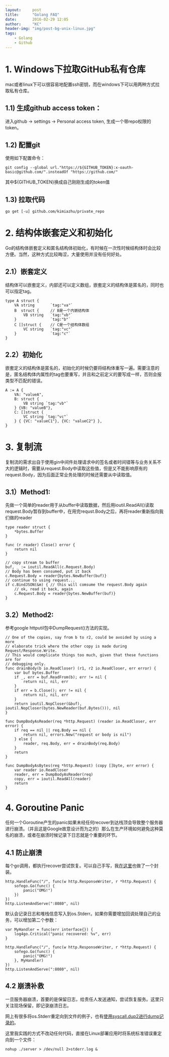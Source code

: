 ```yaml
---
layout:     post
title:      "Golang FAQ"
date:       2016-02-29 12:05
author:     "KC"
header-img: "img/post-bg-unix-linux.jpg"
tags:
    - Golang
    - Github
---
```


# 1. Windows下拉取GitHub私有仓库

mac或者linux下可以很容易地配置ssh密钥，而在windows下可以用两种方式拉取私有仓库。

## 1.1) 生成github access token：

进入github -> settings -> Personal access token, 生成一个带repo权限的token。


## 1.2) 配置git

使用如下配置命令：

	git config --global url."https://${GITHUB_TOKEN}:x-oauth-basic@github.com/".insteadOf "https://github.com/"

其中${GITHUB_TOKEN}换成自己刚刚生成的token值

## 1.3) 拉取代码

	go get [-u] github.com/kimiazhu/private_repo

# 2. 结构体嵌套定义和初始化

Go的结构体嵌套定义和匿名结构体初始化，有时候在一次性时候结构体时会比较方便。当然，这种方式比较晦涩，大量使用并没有任何好处。

## 2.1）嵌套定义

结构体可以嵌套定义，内部还可以定义数组，嵌套定义的结构体是匿名的，同时也可以指定tag。

	type A struct {
		VA string       `tag:"va"`
		B  struct {		// B是一个内嵌结构体
			VB string   `tag:"vb"`
		}               `tag:"b"`
		C []struct {    // C是一个结构体数组
			VC string   `tag:"vc"`
		}               `tag:"c"`
	}


## 2.2）初始化

嵌套定义的结构体是匿名的，初始化的时候仍要将结构体重写一遍。需要注意的是，匿名结构体内属性的tag也要重写，并且和之前定义的要写成一样，否则会报类型不匹配的错误。

	A := A {
		VA: "valueA",
		B: struct {
			VB string `tag:"vb"`
		} {VB: "valueB"},
		C: []struct {
			VC string `tag:"vc"`
		} { {VC: "valueC1"}, {VC: "valueC2"} },
	}


# 3. 复制流

复制流的需求出自于使用gin中间件处理请求中的签名或者时间错等与业务关系不大的逻辑时，需要从request.Body中读取这些值，但是又不能影响原有的request.Body，因为后面正常业务处理的时候还需要从中读取值。

## 3.1）Method1:

先做一个简单的reader用于从buffer中读取数据，然后用ioutil.ReadAll()读取request.Body暂存到buffer中，在用完requst.Body之后，再将reader重新指向我们做的reader

	type reader struct {
		*bytes.Buffer
	}
	
	func (r reader) Close() error {
		return nil
	}

	// copy stream to buffer
	buf, _ := ioutil.ReadAll(c.Request.Body)
	// Body has been consumed, put it back
	c.Request.Body = reader{bytes.NewBuffer(buf)}
	// continue to using request...
	if c.BindJSON(&m) { // this will comsume the request.Body again
		// ok, read it back, again
		c.Request.Body = reader{bytes.NewBuffer(buf)}
	}

## 3.2）Method2:

参考google httputil包中DumpRequest()方法的实现。

	// One of the copies, say from b to r2, could be avoided by using a more
	// elaborate trick where the other copy is made during Request/Response.Write.
	// This would complicate things too much, given that these functions are for
	// debugging only.
	func drainBody(b io.ReadCloser) (r1, r2 io.ReadCloser, err error) {
		var buf bytes.Buffer
		if _, err = buf.ReadFrom(b); err != nil {
			return nil, nil, err
		}
		if err = b.Close(); err != nil {
			return nil, nil, err
		}
		return ioutil.NopCloser(&buf), ioutil.NopCloser(bytes.NewReader(buf.Bytes())), nil
	}
	
	func DumpBodyAsReader(req *http.Request) (reader io.ReadCloser, err error) {
		if req == nil || req.Body == nil {
			return nil, errors.New("request or body is nil")
		} else {
			reader, req.Body, err = drainBody(req.Body)
		}
		return
	}
	
	func DumpBodyAsBytes(req *http.Request) (copy []byte, err error) {
		var reader io.ReadCloser
		reader, err = DumpBodyAsReader(req)
		copy, err = ioutil.ReadAll(reader)
		return
	}

# 4. Goroutine Panic

任何一个Goroutine产生的panic如果未经任何recover到达栈顶会导致整个服务器进行崩溃。（并且这是Google故意设计而为之的）那么在生产环境如何避免这种莫名的崩溃，或者在崩溃时候记录下日志就是个重要的环节。

## 4.1 防止崩溃

每个go调用，都执行recover尝试恢复。可以自己手写，我[在这里](https://github.com/kimiazhu/golib/tree/master/safego "safego")也做了一个封装。

	http.HandleFunc("/", func(w http.ResponseWriter, r *http.Request) {
		sofego.Go(func() {
			panic("OMG!")
		})
	})
	http.ListenAndServe(":8080", nil)

默认会记录日志和堆栈信息写入到os.Stderr。如果你需要增加回调处理自己的业务，可以增加第二个参数：

	var MyHandler = func(err interface{}) {
		log4go.Critical("panic recovered: %v", err)
	}
	
	http.HandleFunc("/", func(w http.ResponseWriter, r *http.Request) {
		sofego.Go(func() {
			panic("OMG!")
		}, MyHandler)
	})
	http.ListenAndServe(":8080", nil)

## 4.2 崩溃补救

一旦服务器崩溃，首要的是保留日志，给责任人发送通知，尝试恢复服务。这里只关注现场保留，即记录崩溃日志。

网上有很多将os.Stderr重定向到文件的例子，也有[使用syscall.dup2进行dump记录的](http://www.cnblogs.com/ghj1976/p/4276390.html)。

这里我实践的方式不改动任何代码，直接在Linux部署应用时将系统标准错误重定向到一个文件：

	nohup ./server > /dev/null 2>stderr.log &